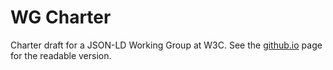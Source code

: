 # WG Charter

Charter draft for a JSON-LD Working Group at W3C. See the [github.io](https://json-ld.github.io/charter/) page for the readable version.
